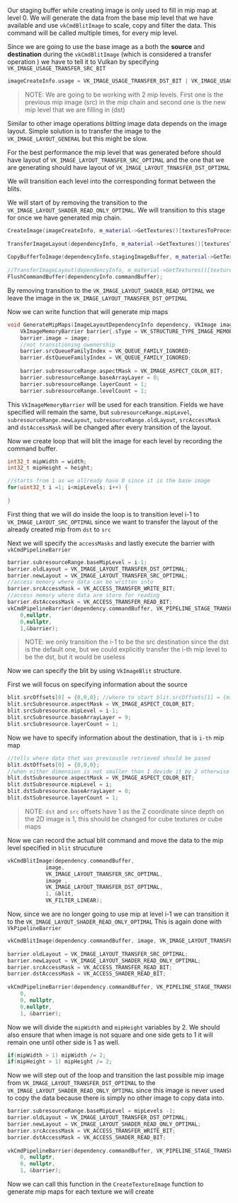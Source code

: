 Our staging buffer while creating image is only used to fill in mip map at level 0. We will generate the data from the base mip level that we have available and use `vkCmdBlitImage` to scale, copy and filter the data. This command will be called multiple times, for every mip level.

Since we are going to use the base image as a both the **source** and **destination** during the `vkCmdBlitImage` (which is considered a transfer operation ) we have to tell it to Vulkan by specifying `VK_IMAGE_USAGE_TRANSFER_SRC_BIT`

```c++
imageCreateInfo.usage = VK_IMAGE_USAGE_TRANSFER_DST_BIT | VK_IMAGE_USAGE_SAMPLED_BIT | VK_IMAGE_USAGE_TRANSFER_SRC_BIT;
```

>NOTE: We are going to be working with 2 mip levels. First one is the previous mip image (src) in the mip chain and second one is the new mip level that we are filling in (dst) 

Similar to other image operations *blitting* image data depends on the image layout. Simple solution is to transfer the image  to the `VK_IMAGE_LAYOUT_GENERAL` but this might be slow. 

For the best performance the mip level that was generated before should have layout of `VK_IMAGE_LAYOUT_TRANSFER_SRC_OPTIMAL` and the one that we are generating should have layout of `VK_IMAGE_LAYOUT_TRNASFER_DST_OPTIMAL`

We will transition each level into the corresponding format between the blits.

We will start of by removing the transition to the `VK_IMAGE_LAYOUT_SHADER_READ_ONLY_OPTIMAL`. We will transition to this stage for once we have generated mip chain.

```c++
CreateImage(imageCreateInfo, m_material->GetTextures()[texturesToProcess[i]].image, m_material->GetTextures()[texturesToProcess[i]].memory);  
  
TransferImageLayout(dependencyInfo, m_material->GetTextures()[texturesToProcess[i]].image, imageCreateInfo.format, VK_IMAGE_LAYOUT_UNDEFINED, VK_IMAGE_LAYOUT_TRANSFER_DST_OPTIMAL,m_material->GetTextures()[texturesToProcess[i]].maxMipLevels);  
  
CopyBufferToImage(dependencyInfo,stagingImageBuffer, m_material->GetTextures()[texturesToProcess[i]].image, static_cast<uint32_t>(texWidth),static_cast<uint32_t>(texHeight));  
  
//TransferImageLayout(dependencyInfo, m_material->GetTextures()[texturesToProcess[i]].image, imageCreateInfo.format,VK_IMAGE_LAYOUT_TRANSFER_DST_OPTIMAL, VK_IMAGE_LAYOUT_SHADER_READ_ONLY_OPTIMAL,m_material->GetTextures()[texturesToProcess[i]].maxMipLevels);  
FlushCommandBuffer(dependencyInfo.commandBuffer);
```

By removing transition to the `VK_IMAGE_LAYOUT_SHADER_READ_OPTIMAL` we leave the image in the `VK_IMAGE_LAYOUT_TRANSFER_DST_OPTIMAL` 

Now we can write function that will generate mip maps 

```c++
void GenerateMipMaps(ImageLayoutDependencyInfo dependency, VkImage image, uint32_t width, uint32_t height, uint32_t mipLevels) {  
    VkImageMemoryBarrier barrier{.sType = VK_STRUCTURE_TYPE_IMAGE_MEMORY_BARRIER};  
    barrier.image = image;  
    //not transitioning owenership  
    barrier.srcQueueFamilyIndex = VK_QUEUE_FAMILY_IGNORED;  
    barrier.dstQueueFamilyIndex = VK_QUEUE_FAMILY_IGNORED;  
  
    barrier.subresourceRange.aspectMask = VK_IMAGE_ASPECT_COLOR_BIT;  
    barrier.subresourceRange.baseArrayLayer = 0;  
    barrier.subresourceRange.layerCount = 1;  
    barrier.subresourceRange.levelCount = 1;
```

This `VkImageMemoryBarrier` will be used for each transition. Fields we have specified will remain the same, but `subresourceRange.mipLevel`, `subresourceRange.newLayout`, `subresourceRange.oldLayout`,  `srcAccessMask` and `dstAccessMask` will be changed after every transition of the layout.

Now we create loop that will blit the image for each level by recording the command buffer. 

```c++
int32_t mipWidth = width;  
int32_t mipHeight = height;  

//starts from 1 as we allready have 0 since it is the base image 
for(uint32_t i =1; i<mipLevels; i++) {  
      
}
```

First thing that we will do inside the loop is to transition level i-1 to `VK_IMAGE_LAYOUT_SRC_OPTIMAL` since we want to transfer the layout of the already created mip from `dst` to `src`

Next we will specify the `accessMasks` and lastly execute the barrier with `vkCmdPipelineBarrier`

```c++
barrier.subresourceRange.baseMipLevel = i-1;  
barrier.oldLayout = VK_IMAGE_LAYOUT_TRANSFER_DST_OPTIMAL;  
barrier.newLayout = VK_IMAGE_LAYOUT_TRANSFER_SRC_OPTIMAL;  
//access memory where data can be written into  
barrier.srcAccessMask = VK_ACCESS_TRANSFER_WRITE_BIT;  
//access memory where data are store for reading  
barrier.dstAccessMask = VK_ACCESS_TRANSFER_READ_BIT;  
vkCmdPipelineBarrier(dependency.commandBuffer, VK_PIPELINE_STAGE_TRANSFER_BIT,VK_PIPELINE_STAGE_TRANSFER_BIT, 0,  
    0,nullptr,  
    0,nullptr,  
    1,&barrier);
```
>NOTE: we only transition the i-1 to be the src destination since the dst is the default one, but we could explicitly transfer the i-th mip level to be the dst, but it would be useless

Now we can specify the blit by using `VkImageBlit` structure. 

First we will focus on specifying information about the source 

```c++
blit.srcOffsets[0] = {0,0,0}; //where to start blit.srcOffsets[1] = {mipWidth, mipHeight,1}; //where to finish  
blit.srcSubresource.aspectMask = VK_IMAGE_ASPECT_COLOR_BIT;  
blit.srcSubresource.mipLevel = i-1;  
blit.srcSubresource.baseArrayLayer = 9;  
blit.srcSubresource.layerCount = 1;
```


Now we have to specify information about the destination, that is `i-th` mip map

```c++
//tells where data that was previousle retrieved should be pased  
blit.dstOffsets[0] = {0,0,0};  
//when either dimension is not smaller than 1 devide it by 2 otherwise put 1 there blit.dstOffsets[1] = {mipWidth > 1 ? mipWidth/2: 1,mipHeight>1? mipHeight/2 :1, 1};  
blit.dstSubresource.aspectMask = VK_IMAGE_ASPECT_COLOR_BIT;  
blit.dstSubresource.mipLevel = i;  
blit.dstSubresource.baseArrayLayer = 0;  
blit.dstSubresource.layerCount = 1;
```

> NOTE: `dst` and `src` offsets have 1 as the Z coordinate since depth on the 2D image is 1, this should be changed for cube textures or cube maps

Now we can record the actual blit command and move the data to the mip level specified in `blit` strucuture

```c++
vkCmdBlitImage(dependency.commandBuffer,
			image,
			VK_IMAGE_LAYOUT_TRANSFER_SRC_OPTIMAL, 
			image ,
			VK_IMAGE_LAYOUT_TRANSFER_DST_OPTIMAL, 
			1, &blit,
			VK_FILTER_LINEAR);

```

Now, since we are no longer going to use mip at level i-1 we can transition it to the `VK_IMAGE_LAYOUT_SHADER_READ_ONLY_OPTIMAL`  This is again done with `VkPipelineBarrier`

```c++
vkCmdBlitImage(dependency.commandBuffer, image, VK_IMAGE_LAYOUT_TRANSFER_SRC_OPTIMAL, image ,VK_IMAGE_LAYOUT_TRANSFER_DST_OPTIMAL, 1, &blit, VK_FILTER_LINEAR);  
  
barrier.oldLayout = VK_IMAGE_LAYOUT_TRANSFER_SRC_OPTIMAL;  
barrier.newLayout = VK_IMAGE_LAYOUT_SHADER_READ_ONLY_OPTIMAL;  
barrier.srcAccessMask = VK_ACCESS_TRANSFER_READ_BIT;  
barrier.dstAccessMask = VK_ACCESS_SHADER_READ_BIT;  
  
vkCmdPipelineBarrier(dependency.commandBuffer, VK_PIPELINE_STAGE_TRANSFER_BIT, VK_PIPELINE_STAGE_FRAGMENT_SHADER_BIT,
	0,  
    0, nullptr,  
    0,nullptr,  
    1, &barrier);
```

Now we will divide the `mipWidth` and `mipHeight` variables by 2. We should also ensure that when image is not square and one side gets to 1 it will remain one until other side is 1 as well.

```c++
if(mipWidth > 1) mipWidth /= 2;  
if(mipHeight > 1) mipHeight /= 2;
```

Now we will step out of the loop and transition the last possible mip image from `VK_IMAGE_LAYOUT_TRANSFER_DST_OPTIMAL` to the `VK_IMAGE_LAYOUT_SHADER_READ_ONLY_OPTIMAL` since this image is never used to copy the data because there is simply no other image to copy data into.

```c++
barrier.subresourceRange.baseMipLevel = mipLevels -1;  
barrier.oldLayout = VK_IMAGE_LAYOUT_TRANSFER_DST_OPTIMAL;  
barrier.newLayout = VK_IMAGE_LAYOUT_SHADER_READ_ONLY_OPTIMAL;  
barrier.srcAccessMask = VK_ACCESS_TRANSFER_WRITE_BIT;  
barrier.dstAccessMask = VK_ACCESS_SHADER_READ_BIT;  
  
vkCmdPipelineBarrier(dependency.commandBuffer, VK_PIPELINE_STAGE_TRANSFER_BIT, VK_PIPELINE_STAGE_FRAGMENT_SHADER_BIT, 0,  
    0, nullptr,  
    0, nullptr,  
    1, &barrier);
```

Now we can call this function in the `CreateTextureImage` function to generate mip maps for each texture we will create

```c++

```